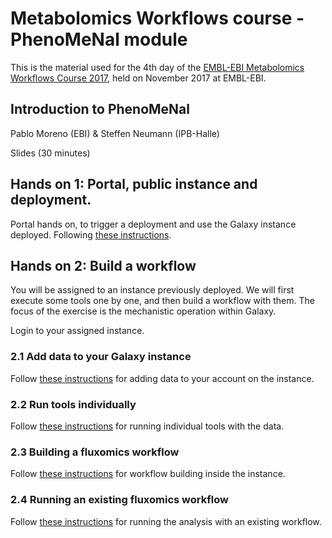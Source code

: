 # Metabolomics Workflows course - PhenoMeNal module

This is the material used for the 4th day of the [EMBL-EBI Metabolomics Workflows Course 2017](https://www.ebi.ac.uk/training/events/2017/metabolomics-workflows), held on November 2017 at EMBL-EBI. 

## Introduction to PhenoMeNal

Pablo Moreno (EBI) & Steffen Neumann (IPB-Halle)

Slides (30 minutes)

## Hands on 1: Portal, public instance and deployment.

Portal hands on, to trigger a deployment and use the Galaxy instance deployed. Following [these instructions](portal-practical.md).

## Hands on 2: Build a workflow

You will be assigned to an instance previously deployed. We will first execute some tools one by one, and then build a workflow with them. The focus of the exercise is the mechanistic operation within Galaxy.

Login to your assigned instance.

### 2.1 Add data to your Galaxy instance

Follow [these instructions](add-data-fluxomics.md) for adding data to your account on the instance.

### 2.2 Run tools individually

Follow [these instructions](run-individual-tools.md) for running individual tools with the data.

### 2.3 Building a fluxomics workflow

Follow [these instructions](build-fluxomics-workflow.md) for workflow building inside the instance.

### 2.4 Running an existing fluxomics workflow

Follow [these instructions](https://portal.phenomenal-h2020.eu/help/fluxomics-workflow) for running the analysis with an existing workflow.
